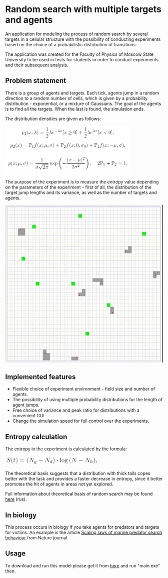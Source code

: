 # Random search with multiple targets and agents

An application for modeling the process of random search by several targets in a cellular structure with the possibility of conducting experiments based on the choice of a probabilistic distribution of transitions.

The application was created for the Faculty of Physics of Moscow State University to be used in tests for students in order to conduct experiments and their subsequent analysis.

## Problem statement

There is a group of agents and targets. Each tick, agents jump in a random direction to a random number of cells, which is given by a probability distribution - exponential, or a mixture of Gaussians. The goal of the agents is to find all the targets. When the last is found, the simulation ends.

The distribution densities are given as follows:

<img src="/images_github/im_densities.jpg" alt="drawing" width="400"/>

The purpose of the experiment is to measure the entropy value depending on the parameters of the experiment - first of all, the distribution of the target jump lengths and its variance, as well as the number of targets and agents.

![1](/images_github/gif_work.gif)

## Implemented features

- Flexible choice of experiment environment - field size and number of agents.
- The possibility of using multiple probability distributions for the length of agent jumps.
- Free choice of variance and peak ratio for distributions with a convenient GUI
- Change the simulation speed for full control over the experiments.

## Entropy calculation

The entropy in the experiment is calculated by the formula:

<img src="/images_github/im_entropy.jpg" alt="drawing" width="300"/>

The theoretical basis suggests that a distribution with thick tails copes better with the task and provides a faster decrease in entropy, since it better promotes the hit of agents in areas not yet explored.

Full information about theoretical basis of random search may be found [here](./source/statphys_theory.pdf) (rus).

## In biology

This process occurs in biology if you take agents for predators and targets for victims. An example is the article [Scaling laws of marine predator search behaviour
](https://www.nature.com/articles/nature06518) from Nature journal.

## Usage

To download and run this model please get it from [here](https://drive.google.com/drive/folders/1BTbJeQcihBA1ofYMU3jxXIlxbmImIVxA?usp=sharing) and run "main.exe" then.

